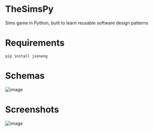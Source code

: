 # TheSimsPy

Sims game in Python, built to learn reusable software design patterns

# Requirements

`pip install jsoneng`

# Schemas

![image](https://github.com/youhengzhou/TheSimsPy/assets/60205850/c38e1c4d-1461-44a8-a917-be84f7fd737d)

# Screenshots

![image](https://github.com/youhengzhou/TheSimsPy/assets/60205850/8aa2d5aa-5710-4d88-9f25-77218058805d)
